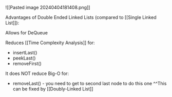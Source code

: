 ![[Pasted image 20240404181408.png]]

Advantages of Double Ended Linked Lists (compared to [[Single Linked List]]): 

Allows for DeQueue

Reduces [[Time Complexity Analysis]] for:
- insertLast()
- peekLast()
- removeFirst()

It does NOT reduce Big-O for:
- removeLast() - you need to get to second last node to do this one 
		^^This can be fixed by [[Doubly-Linked List]]